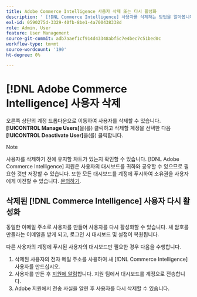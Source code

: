```yaml
---
title: Adobe Commerce Intelligence 사용자 삭제 또는 다시 활성화
description: ' [!DNL Commerce Intelligence] 사용자를 삭제하는 방법을 알아봅니다.'
exl-id: 0590275d-3329-40fb-8be1-4a700438338d
role: Admin, User
feature: User Management
source-git-commit: adb7aaef1cf914d43348abf5c7e4bec7c51bed0c
workflow-type: tm+mt
source-wordcount: '190'
ht-degree: 0%

---
```


# [!DNL Adobe Commerce Intelligence] 사용자 삭제

오른쪽 상단의 계정 드롭다운으로 이동하여 사용자를 삭제할 수 있습니다. **[!UICONTROL Manage Users]**&#x200B;을(를) 클릭하고 삭제할 계정을 선택한 다음 **[!UICONTROL Deactivate User]**&#x200B;을(를) 클릭합니다.

>[!NOTE]
>
>사용자를 삭제하기 전에 유지할 차트가 있는지 확인할 수 있습니다. [!DNL Adobe Commerce Intelligence] 지원은 사용자의 대시보드를 귀하와 공유할 수 있으므로 필요한 것만 저장할 수 있습니다. 또한 모든 대시보드를 계정에 푸시하여 소유권을 사용자에게 이전할 수 있습니다. [문의하기](../../guide-overview.md#Submitting-a-Support-Ticket).

## 삭제된 [!DNL Commerce Intelligence] 사용자 다시 활성화

동일한 이메일 주소로 사용자를 만들어 사용자를 다시 활성화할 수 있습니다. 새 암호를 만들라는 이메일을 받게 되고, 로그인 시 대시보드 및 설정이 복원됩니다.

다른 사용자의 계정에 푸시된 사용자의 대시보드만 필요한 경우 다음을 수행합니다.

1. 삭제된 사용자의 전자 메일 주소를 사용하여 새 [!DNL Commerce Intelligence] 사용자를 만드십시오.
1. 사용자를 만든 후 [지원에 알림](https://experienceleague.adobe.com/docs/commerce-knowledge-base/kb/troubleshooting/miscellaneous/mbi-service-policies.html?lang=ko)합니다. 지원 팀에서 대시보드를 계정으로 전송합니다.
1. Adobe 지원에서 전송 사실을 알린 후 사용자를 다시 삭제할 수 있습니다.

